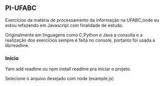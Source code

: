 ## PI-UFABC

Exercícios da matéria de processamento da informação na UFABC,onde eu estou refazendo em Javascript com finalidade de estudo.

Originalmente em linguagens como C,Python e Java a consulta e a realização dos exercícios sempre é feita no console, portanto foi usada a lib/readline.

### Início

Yarn add readline ou 
npm install readline pra iniciar o projeto.

Selecione o arquivo desejado com  node (example.js)


